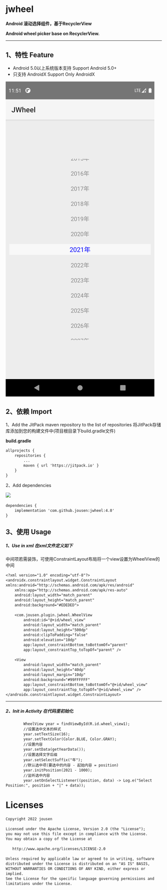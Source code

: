 # jwheel

**Android 滚动选择组件，基于RecyclerView**

**Android wheel picker base on RecyclerView.** 

------

## 1、特性 Feature 

- Android 5.0以上系统版本支持 Support Android 5.0+ 
- 只支持 AndroidX  Support Only AndroidX 

<img src="https://github.com/jousen/jwheel/blob/main/1.png" />

## 2、依赖 Import 

1、Add the JitPack maven repository to the list of repositories 将JitPack存储库添加到您的构建文件中(项目根目录下build.gradle文件)

**build.gradle**

```
allprojects {
    repositories {
        ...
        maven { url 'https://jitpack.io' }
    }
}
```

2、Add dependencies 

[![](https://jitpack.io/v/jousen/jwheel.svg)](https://jitpack.io/#jousen/jwheel)

```
dependencies {
    implementation 'com.github.jousen:jwheel:4.0'
}
```

## 3、使用 Usage 

##### 1、Use in xml 在xml文件定义如下

中间项若需装饰，可使用ConstraintLayout布局将一个view设置为WheelView的中间

```
<?xml version="1.0" encoding="utf-8"?>
<androidx.constraintlayout.widget.ConstraintLayout xmlns:android="http://schemas.android.com/apk/res/android"
    xmlns:app="http://schemas.android.com/apk/res-auto"
    android:layout_width="match_parent"
    android:layout_height="match_parent"
    android:background="#EDEDED">
    
    <com.jousen.plugin.jwheel.WheelView
        android:id="@+id/wheel_view"
        android:layout_width="match_parent"
        android:layout_height="500dp"
        android:clipToPadding="false"
        android:elevation="10dp"
        app:layout_constraintBottom_toBottomOf="parent"
        app:layout_constraintTop_toTopOf="parent" />
        
    <View
        android:layout_width="match_parent"
        android:layout_height="40dp"
        android:layout_margin="10dp"
        android:background="#99FFFFFF"
        app:layout_constraintBottom_toBottomOf="@+id/wheel_view"
        app:layout_constraintTop_toTopOf="@+id/wheel_view" />
</androidx.constraintlayout.widget.ConstraintLayout>
```

------

##### 2、Init in Activity 在代码里初始化

```
        WheelView year = findViewById(R.id.wheel_view1);
        //设置选中文本的样式
        year.setTextSize(16);
        year.setTextColor(Color.BLUE, Color.GRAY);
        //设置内容
        year.setData(getYearData());
        //设置选择文字后缀
        year.setSelectSuffix("年");
        //默认选中项(要选中的内容 - 起始内容 = position)
        year.initPosition(2021 - 1000);
        //监听选中内容
        year.setOnSelectListener((position, data) -> Log.e("Select Position:", position + "|" + data));
```



# Licenses

```
Copyright 2022 jousen

Licensed under the Apache License, Version 2.0 (the "License");
you may not use this file except in compliance with the License.
You may obtain a copy of the License at

   http://www.apache.org/licenses/LICENSE-2.0

Unless required by applicable law or agreed to in writing, software
distributed under the License is distributed on an "AS IS" BASIS,
WITHOUT WARRANTIES OR CONDITIONS OF ANY KIND, either express or implied.
See the License for the specific language governing permissions and
limitations under the License.
```